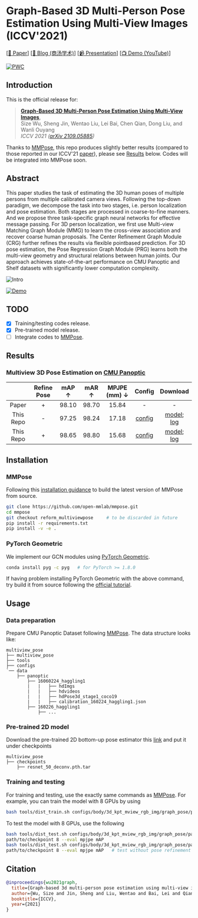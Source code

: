 # Graph-Based 3D Multi-Person Pose Estimation Using Multi-View Images (ICCV'2021)

\[[📜 Paper](https://openaccess.thecvf.com/content/ICCV2021/papers/Wu_Graph-Based_3D_Multi-Person_Pose_Estimation_Using_Multi-View_Images_ICCV_2021_paper.pdf)\]
\[[📰 Blog (商汤学术)](https://mp.weixin.qq.com/s/N-CQoefmPfSoafzzqGF77A)\]
\[[📹 Presentation](https://connecthkuhk-my.sharepoint.com/:v:/g/personal/js20_connect_hku_hk/EUOmA9eGBANNhyRD7W_39WAB0OvOpcLvaQg8EJjWpKxJwA?e=0rc5Nb)\]
\[[📺 Demo (YouTube)](https://youtu.be/45c9_4neVp8)\]

[![PWC](https://img.shields.io/endpoint.svg?url=https://paperswithcode.com/badge/graph-based-3d-multi-person-pose-estimation/3d-multi-person-pose-estimation-on-cmu)](https://paperswithcode.com/sota/3d-multi-person-pose-estimation-on-cmu?p=graph-based-3d-multi-person-pose-estimation)

## Introduction

This is the official release for:
> [**Graph-Based 3D Multi-Person Pose Estimation Using Multi-View Images**](
https://openaccess.thecvf.com/content/ICCV2021/papers/Wu_Graph-Based_3D_Multi-Person_Pose_Estimation_Using_Multi-View_Images_ICCV_2021_paper.pdf),           
> Size Wu, Sheng Jin, Wentao Liu, Lei Bai, Chen Qian, Dong Liu, and Wanli Ouyang           
> *ICCV 2021 ([arXiv 2109.05885](https://arxiv.org/abs/2109.05885))*

Thanks to [MMPose](https://github.com/open-mmlab/mmpose), this repo produces slightly better results (compared to those reported in our ICCV'21 [paper](https://arxiv.org/abs/2109.05885)), please see [Results](https://github.com/wusize/multiview_pose#results) below. Codes will be integrated into MMPose soon.

## Abstract

This paper studies the task of estimating the 3D human poses of multiple persons from multiple calibrated camera views. Following the top-down paradigm, we decompose the task into two stages, i.e. person localization and pose estimation. Both stages are processed in coarse-to-fine manners. And we propose three task-specific graph neural networks for effective message passing. For 3D person localization, we first use Multi-view Matching Graph Module (MMG) to learn the cross-view association and recover coarse human proposals. The Center Refinement Graph Module (CRG) further refines the results via flexible pointbased prediction. For 3D pose estimation, the Pose Regression Graph Module (PRG) learns both the multi-view geometry and structural relations between human joints. Our approach achieves state-of-the-art performance on CMU Panoptic and Shelf datasets with significantly lower computation complexity.

![Intro](https://user-images.githubusercontent.com/11788150/205444212-333ccc6a-abd5-48d0-a9dc-83dda75501cc.PNG)

[![Demo](https://res.cloudinary.com/marcomontalbano/image/upload/v1670075066/video_to_markdown/images/youtube--45c9_4neVp8-c05b58ac6eb4c4700831b2b3070cd403.jpg)](https://www.youtube.com/watch?v=45c9_4neVp8 "Demo")

## TODO
- [x] Training/testing codes release.
- [x] Pre-trained model release.
- [ ] Integrate codes to [MMPose](https://github.com/open-mmlab/mmpose).

## Results

### Multiview 3D Pose Estimation on [CMU Panoptic](http://domedb.perception.cs.cmu.edu/)

 || Refine Pose | mAP $\uparrow$| mAR $\uparrow$| MPJPE (mm) $\downarrow$| Config | Download |
 | :---: | :---: | :---: | :---: | :---: | :---: | :---: |
 |Paper  | + | 98.10 | 98.70 | 15.84 | - | - |
 |This Repo| - | 97.25 | 98.24 | 17.18 |[config](configs/body/3d_kpt_mview_rgb_img/graph_pose/panoptic/gcn_cpn80x80x20_panoptic_cam5_end2end_test_without_refinement.py) | [model](https://connecthkuhk-my.sharepoint.com/:u:/g/personal/js20_connect_hku_hk/EUzgB7BmI9VEqSyPH9eW7mwBdc7xj74CrvFIJdwfo2ZcmA?e=8WSbqd);  [log](https://connecthkuhk-my.sharepoint.com/:u:/g/personal/js20_connect_hku_hk/ETwew6qgVY1AgqwmsC-ZmFYB2eoQyJycVA9NpD2MXuQNIA?e=7YsiFS) |
|This Repo | + | 98.65 | 98.80 | 15.68 |[config](configs/body/3d_kpt_mview_rgb_img/graph_pose/panoptic/gcn_cpn80x80x20_panoptic_cam5_end2end.py) | [model](https://connecthkuhk-my.sharepoint.com/:u:/g/personal/js20_connect_hku_hk/EUzgB7BmI9VEqSyPH9eW7mwBdc7xj74CrvFIJdwfo2ZcmA?e=8WSbqd);  [log](https://connecthkuhk-my.sharepoint.com/:u:/g/personal/js20_connect_hku_hk/ETwew6qgVY1AgqwmsC-ZmFYB2eoQyJycVA9NpD2MXuQNIA?e=7YsiFS) |


## Installation

### MMPose
Following this [installation guidance](https://github.com/open-mmlab/mmpose/blob/master/docs/en/install.md) to 
build the latest version of MMPose from source.

```bash
git clone https://github.com/open-mmlab/mmpose.git
cd mmpose
git checkout reform_multiviewpose     # to be discarded in future
pip install -r requirements.txt
pip install -v -e .
```

### PyTorch Geometric
We implement our GCN modules using [PyTorch Geometric](https://pytorch-geometric.readthedocs.io/en/latest/).
```bash
conda install pyg -c pyg   # for PyTorch >= 1.8.0
```
If having problem installing PyTorch Geometric with the above command, try build it from source following the 
[official tutorial](https://pytorch-geometric.readthedocs.io/en/latest/notes/installation.html).


## Usage

### Data preparation

Prepare CMU Panoptic Dataset following 
[MMPose](https://github.com/open-mmlab/mmpose/blob/master/docs/en/tasks/3d_body_keypoint.md#cmu-panoptic). 
The data structure looks like:

```
multiview_pose
├── multiview_pose
├── tools
├── configs
`── data
    ├── panoptic
        ├── 16060224_haggling1
        |   |   ├── hdImgs
        |   |   ├── hdvideos
        |   |   ├── hdPose3d_stage1_coco19
        |   |   ├── calibration_160224_haggling1.json
        ├── 160226_haggling1
            ├── ...
```

### Pre-trained 2D model
Download the pre-trained 2D bottom-up pose estimator this [link](https://connecthkuhk-my.sharepoint.com/:u:/g/personal/js20_connect_hku_hk/EcNwzSz4jy5Kl7tu4S3LR_EBQIAAhs96EVCuwIBi4PNm9w?e=UaGexg) and put it under checkpoints
```
multiview_pose
├── checkpoints 
    ├── resnet_50_deconv.pth.tar
```

### Training and testing
For training and testing, use the exactly same commands as 
[MMPose](https://github.com/open-mmlab/mmpose/blob/master/docs/en/get_started.md#train-a-model).
For example, you can train the model with 8 GPUs by using 

```bash
bash tools/dist_train.sh configs/body/3d_kpt_mview_rgb_img/graph_pose/panoptic/gcn_cpn80x80x20_panoptic_cam5_end2end.py 8
```
To test the model with 8 GPUs, use the following
```bash
bash tools/dist_test.sh configs/body/3d_kpt_mview_rgb_img/graph_pose/panoptic/gcn_cpn80x80x20_panoptic_cam5_end2end.py \
path/to/checkpoint 8 --eval mpjpe mAP
bash tools/dist_test.sh configs/body/3d_kpt_mview_rgb_img/graph_pose/panoptic/gcn_cpn80x80x20_panoptic_cam5_end2end_test_without_refinement.py \
path/to/checkpoint 8 --eval mpjpe mAP   # test without pose refinement
```
## Citation

```bibtex
@inproceedings{wu2021graph,
  title={Graph-based 3d multi-person pose estimation using multi-view images},
  author={Wu, Size and Jin, Sheng and Liu, Wentao and Bai, Lei and Qian, Chen and Liu, Dong and Ouyang, Wanli},
  booktitle={ICCV},
  year={2021}
}
```
